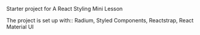 Starter project for A React Styling Mini Lesson

The project is set up with::
Radium,
Styled Components,
Reactstrap,
React Material UI
